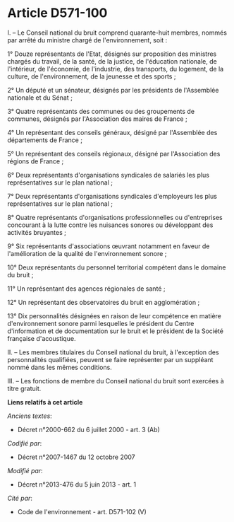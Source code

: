 # Article D571-100

I. – Le Conseil national du bruit comprend quarante-huit membres, nommés par arrêté du ministre chargé de l'environnement,
soit :

1° Douze représentants de l'Etat, désignés sur proposition des ministres chargés du travail, de la santé, de la justice, de
l'éducation nationale, de l'intérieur, de l'économie, de l'industrie, des transports, du logement, de la culture, de
l'environnement, de la jeunesse et des sports ;

2° Un député et un sénateur, désignés par les présidents de l'Assemblée nationale et du Sénat ;

3° Quatre représentants des communes ou des groupements de communes, désignés par l'Association des maires de France ;

4° Un représentant des conseils généraux, désigné par l'Assemblée des départements de France ;

5° Un représentant des conseils régionaux, désigné par l'Association des régions de France ;

6° Deux représentants d'organisations syndicales de salariés les plus représentatives sur le plan national ;

7° Deux représentants d'organisations syndicales d'employeurs les plus représentatives sur le plan national ;

8° Quatre représentants d'organisations professionnelles ou d'entreprises concourant à la lutte contre les nuisances sonores
ou développant des activités bruyantes ;

9° Six représentants d'associations œuvrant notamment en faveur de l'amélioration de la qualité de l'environnement sonore ;

10° Deux représentants du personnel territorial compétent dans le domaine du bruit ;

11° Un représentant des agences régionales de santé ;

12° Un représentant des observatoires du bruit en agglomération ;

13° Dix personnalités désignées en raison de leur compétence en matière d'environnement sonore parmi lesquelles le président
du Centre d'information et de documentation sur le bruit et le président de la Société française d'acoustique.

II. – Les membres titulaires du Conseil national du bruit, à l'exception des personnalités qualifiées, peuvent se faire
représenter par un suppléant nommé dans les mêmes conditions.

III. – Les fonctions de membre du Conseil national du bruit sont exercées à titre gratuit.

**Liens relatifs à cet article**

_Anciens textes_:

  - Décret n°2000-662 du 6 juillet 2000 - art. 3 (Ab)

_Codifié par_:

  - Décret n°2007-1467 du 12 octobre 2007

_Modifié par_:

  - Décret n°2013-476 du 5 juin 2013 - art. 1

_Cité par_:

  - Code de l'environnement - art. D571-102 (V)
